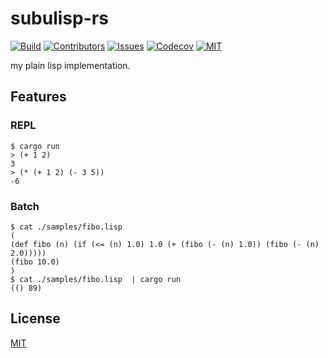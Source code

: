# subulisp-rs
[![Build][build-shiled]][build-url]
[![Contributors][contributors-shield]][contributors-url]
[![Issues][issues-shield]][issues-url]
[![Codecov][codecov-shield]][codecov-url]
[![MIT][license-shield]][license-url]

my plain lisp implementation.

## Features

### REPL
```
$ cargo run
> (+ 1 2)
3
> (* (+ 1 2) (- 3 5))
-6
```

### Batch
```
$ cat ./samples/fibo.lisp 
(
(def fibo (n) (if (<= (n) 1.0) 1.0 (+ (fibo (- (n) 1.0)) (fibo (- (n) 2.0)))))
(fibo 10.0)
)
$ cat ./samples/fibo.lisp  | cargo run
(() 89)
```

## License
[MIT](https://github.com/ar90n/subulisp-rs/blob/main/LICENSE)

[build-shiled]: https://img.shields.io/github/actions/workflow/status/ar90n/subulisp-rs/ci-testing.yml
[build-url]: https://github.com/ar90n/subulisp-rs/actions/workflows/ci-testing.yml
[contributors-shield]: https://img.shields.io/github/contributors/ar90n/subulisp-rs.svg?style=flat
[contributors-url]: https://github.com/ar90n/subulisp-rs/graphs/contributors
[issues-shield]: https://img.shields.io/github/issues/ar90n/subulisp-rs.svg?style=flat
[issues-url]: https://github.com/ar90n/subulisp-rs/issues
[license-shield]: https://img.shields.io/github/license/ar90n/subulisp-rs.svg?style=flat
[license-url]: https://github.com/ar90n/subulisp-rs/blob/main/LICENSE
[codecov-shield]: https://codecov.io/gh/ar90n/subulisp-rs/branch/main/graph/badge.svg?token=8GKU96ODLY
[codecov-url]: https://codecov.io/gh/ar90n/subulisp-rs
